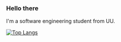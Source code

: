 ### Hello there

I'm a software engineering student from UU.


[![Top Langs](https://github-readme-stats.vercel.app/api/top-langs/?username=Probatio-Diabolica&hide=C)](https://github.com/Probatio-Diabolica/github-readme-stats)
